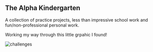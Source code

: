 ## The Alpha Kindergarten  

A collection of practice projects, less than impressive school work and fun/non-professional personal work. 

Working my way through this little grpahic I found!

![challenges](https://user-images.githubusercontent.com/62818792/189032638-24bfd64e-e544-4810-9ffc-bf764ce203f4.jpg)
